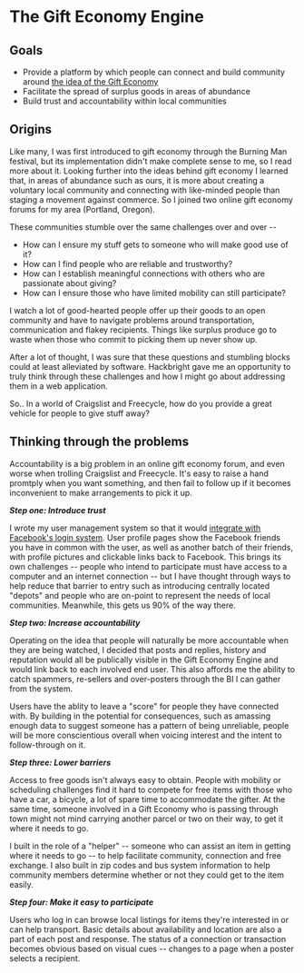The Gift Economy Engine
=======================

Goals
-----

 - Provide a platform by which people can connect and build community around [the idea of the Gift Economy](http://en.wikipedia.org/wiki/Gift_economy)
 - Facilitate the spread of surplus goods in areas of abundance
 - Build trust and accountability within local communities
 

Origins
-------

Like many, I was first introduced to gift economy through the Burning Man festival, but its implementation didn't make complete sense to me, so I read more about it. Looking further into the ideas behind gift economy I learned that, in areas of abundance such as ours, it is more about creating a voluntary local community and connecting with like-minded people than staging a movement against commerce. So I joined two online gift economy forums for my area (Portland, Oregon).

These communities stumble over the same challenges over and over -- 

 - How can I ensure my stuff gets to someone who will make good use of it?
 - How can I find people who are reliable and trustworthy?
 - How can I establish meaningful connections with others who are passionate about giving?
 - How can I ensure those who have limited mobility can still participate?

I watch a lot of good-hearted people offer up their goods to an open community and have to navigate problems around transportation, communication and flakey recipients. Things like surplus produce go to waste when those who commit to picking them up never show up.

After a lot of thought, I was sure that these questions and stumbling blocks could at least alleviated by software. Hackbright gave me an opportunity to truly think through these challenges and how I might go about addressing them in a web application.

So.. In a world of Craigslist and Freecycle, how do you provide a great vehicle for people to give stuff away?


Thinking through the problems
-----------------------------

Accountability is a big problem in an online gift economy forum, and even worse when trolling Craigslist and Freecycle. It's easy to raise a hand promtply when you want something, and then fail to follow up if it becomes inconvenient to make arrangements to pick it up.


_**Step one: Introduce trust**_

I wrote my user management system so that it would [integrate with Facebook's login system](https://developers.facebook.com/docs/facebook-login/). User profile pages show the Facebook friends you have in common with the user, as well as another batch of their friends, with profile pictures and clickable links back to Facebook. This brings its own challenges -- people who intend to participate must have access to a computer and an internet connection -- but I have thought through ways to help reduce that barrier to entry such as introducing centrally located "depots" and people who are on-point to represent the needs of local communities. Meanwhile, this gets us 90% of the way there.


_**Step two: Increase accountability**_

Operating on the idea that people will naturally be more accountable when they are being watched, I decided that posts and replies, history and reputation would all be publically visible in the Gift Economy Engine and would link back to each involved end user. This also affords me the ability to catch spammers, re-sellers and over-posters through the BI I can gather from the system.

Users have the ablity to leave a "score" for people they have connected with. By building in the potential for consequences, such as amassing enough data to suggest someone has a pattern of being unreliable, people will be more conscientious overall when voicing interest and the intent to follow-through on it.


_**Step three: Lower barriers**_

Access to free goods isn't always easy to obtain. People with mobility or scheduling challenges find it hard to compete for free items with those who have a car, a bicycle, a lot of spare time to accommodate the gifter. At the same time, someone involved in a Gift Economy who is passing through town might not mind carrying another parcel or two on their way, to get it where it needs to go.

I built in the role of a "helper" -- someone who can assist an item in getting where it needs to go -- to help facilitate community, connection and free exchange. I also built in zip codes and bus system information to help community members determine whether or not they could get to the item easily.


_**Step four: Make it easy to participate**_

Users who log in can browse local listings for items they're interested in or can help transport. Basic details about availability and location are also a part of each post and response. The status of a connection or transaction becomes obvious based on visual cues -- changes to a page when a poster selects a recipient.


